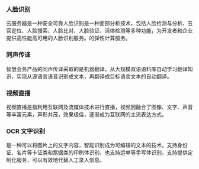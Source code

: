 ### 人脸识别	
云服务器是一种安全可靠人脸识别是一种面部分析技术，包括人脸检测与分析、五官定位、人脸搜索、人脸比对、人脸验证、活体检测等多种功能，为开发者和企业提供高性能高可用的人脸识别服务。的弹性计算服务。

### 同声传译	
智慧会务产品的同声传译采取的是机器翻译，从大规模双语语料库自动学习翻译知识，实现从源语言语音识别成文本，再翻译成目标语言文本的自动翻译。 

### 视频直播	
视频直播是指利用互联网及流媒体技术进行直播，视频因融合了图像、文字、声音等丰富元素，声形并茂，效果极佳，逐渐成为互联网的主流表达方式。

### OCR	文字识别
是一种可以将图片上的文字内容，智能识别成为可编辑的文本的技术。支持身份证、名片等卡证类和票据类的印刷体识别，也支持运单等手写体识别，支持提供定制化服务，可以有效地代替人工录入信息。

